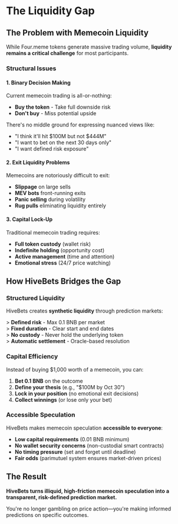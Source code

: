 # The Liquidity Gap

## The Problem with Memecoin Liquidity

While Four.meme tokens generate massive trading volume, **liquidity remains a critical challenge** for most participants.

### Structural Issues

#### 1. Binary Decision Making

Current memecoin trading is all-or-nothing:

* **Buy the token** - Take full downside risk
* **Don't buy** - Miss potential upside

There's no middle ground for expressing nuanced views like:

* "I think it'll hit $100M but not $444M"
* "I want to bet on the next 30 days only"
* "I want defined risk exposure"

#### 2. Exit Liquidity Problems

Memecoins are notoriously difficult to exit:

* **Slippage** on large sells
* **MEV bots** front-running exits
* **Panic selling** during volatility
* **Rug pulls** eliminating liquidity entirely

#### 3. Capital Lock-Up

Traditional memecoin trading requires:

* **Full token custody** (wallet risk)
* **Indefinite holding** (opportunity cost)
* **Active management** (time and attention)
* **Emotional stress** (24/7 price watching)

## How HiveBets Bridges the Gap

### Structured Liquidity

HiveBets creates **synthetic liquidity** through prediction markets:

\> **Defined risk** - Max 0.1 BNB per market\
\> **Fixed duration** - Clear start and end dates\
\> **No custody** - Never hold the underlying token\
\> **Automatic settlement** - Oracle-based resolution

### Capital Efficiency

Instead of buying $1,000 worth of a memecoin, you can:

1. **Bet 0.1 BNB** on the outcome
2. **Define your thesis** (e.g., "$100M by Oct 30")
3. **Lock in your position** (no emotional exit decisions)
4. **Collect winnings** (or lose only your bet)

### Accessible Speculation

HiveBets makes memecoin speculation **accessible to everyone**:

* **Low capital requirements** (0.01 BNB minimum)
* **No wallet security concerns** (non-custodial smart contracts)
* **No timing pressure** (set and forget until deadline)
* **Fair odds** (parimutuel system ensures market-driven prices)

## The Result

**HiveBets turns illiquid, high-friction memecoin speculation into a transparent, risk-defined prediction market.**

You're no longer gambling on price action—you're making informed predictions on specific outcomes.
